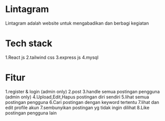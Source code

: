 # Lintagram
Lintagram adalah website untuk mengabadikan dan berbagi kegiatan

# Tech stack
1.React js
2.tailwind css
3.express js
4.mysql

# Fitur
 1.register & login (admin only)
 2.post
 3.handle semua postingan pengguna (admin only)
 4.Upload,Edit,Hapus postingan diri sendiri
 5.lihat semua postingan pengguna
 6.Cari postingan dengan keyword tertentu
 7.lihat dan edit profile akun
 7.sembunyikan postingan yg tidak ingin dilihat
 8.Like postingan pengguna lain
